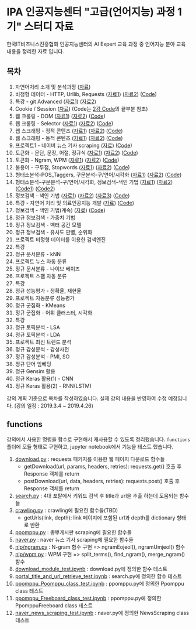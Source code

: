 # IPA 인공지능센터 "고급(언어지능) 과정 1기" 스터디 자료

한국IT비즈니스진흥협회 인공지능센터의 AI Expert 교육 과정 중 언어지능 분야 교육 내용을 정리한 자료 입니다.

## 목차

1. 자연어처리 소개 및 분석과정 ([자료](./documents/01\.NLP%20-%20자연어처리%20소개%20및%20분석과정.pdf))
1. 비정형 데이터 - HTTP, Urllib, Requests ([자료1](./documents/02\.HTTP%20-%20비정형%20데이터%20-%20HTTP_Urllib_Requests.pdf)) ([자료2](./documents/02.20190305(인공지능%20고급반).html)) ([Code](lecture02-HTTP.ipynb))
1. 특강 - git Advanced ([자료1](./documents/03\.오픈소스개발방식_QA통합_git_advanced.pdf)) ([자료2](./documents/03\.Git-training-v3.pdf))
1. Cookie / Session ([자료](./documents/04\.20190307(인공지능%20고급반)%20-%20cookie_session.html)) (Code는 [2강 Code](lecture02-HTTP.ipynb)의 끝부분 참조)
1. 웹 크롤링 - DOM ([자료1](./documents/05\.웹%20크롤링%20-%20DOM.pdf)) ([자료2](./documents/05.20190308(인공지능%20고급반).html)) ([Code](lecture05-DOM.ipynb))
1. 웹 크롤링 - Selector ([자료1](./documents/06.Crawling.pdf)) ([자료2](./documents/06.20190311(인공지능%20고급반).html)) ([Code](lecture06-CSS_Selector_crawling.ipynb))
1. 웹 스크래핑 - 정적 콘텐츠 ([자료1](./documents/07.Scraping.pdf)) ([자료2](./documents/07.20190312(인공지능%20고급반).html)) ([Code](lecture07-scraping.ipynb))
1. 웹 스크래핑 - 동적 콘텐츠 ([자료1](./documents/08.DHTML.pdf)) ([자료2](./documents/08.20190313(인공지능%20고급반).html)) ([Code](lecture08-scraping-DHTML.ipynb))
1. 프로젝트1 - 네이버 뉴스 기사 scraping ([자료](./documents/09.20190314(인공지능%20고급반).html)) ([Code](lecture09-project1-naver_news_scraping.ipynb))
1. 토큰화 - 문단, 문장, 어절, 정규식 ([자료1](./documents/10.Preprocessing1-토큰화-문장_어절.pdf)) ([자료2](./documents/10.20190315(인공지능%20고급반).html)) ([Code](lecture10-NLP개요_KoNLPy_NLTK.ipynb))
1. 토큰화 - Ngram, WPM ([자료1](./documents/11.Preprocessing2-Ngram_WPM.pdf)) ([자료2](./documents/11.20190318(인공지능%20고급반).html)) ([Code](lecture11-NLTK_Text-Ngram-WPM-EmpiricalLaw.ipynb))
1. 불용어 - 구두점, Stopwords ([자료1](./documents/12.Normalization-불용어-Punctuation_stopwords.pdf)) ([자료2](./documents/12.20190319(인공지능%20고급반).html)) ([Code](lecture12-Text_Normalization.ipynb))
1. 형태소분석-POS_Taggers, 구문분석-구/연어/시각화 ([자료1](./documents/13.POS-Parse_Tree.pdf)) ([자료2](./documents/13.20190320(인공지능%20고급반).html)) ([Code](lecture13-형태소분석_POS_Taggers-구문분석_구_연어_시각화.ipynb))
1. 형태소분석-구문분석-구/연어/시각화, 정보검색-색인 기법 ([자료1](./documents/14.20190321(인공지능%20고급반).html)) ([자료2](./documents/14.Introduction_to_Information_Retrieval.pdf)) ([Code1](lecture14-1-parser_wordcloud.ipynb)) ([Code2](lecture14-2-정보검색_색인기법.ipynb))
1. 정보검색 - 색인 기법 ([자료1](./documents/15-1.Search_Engine_Architecture.pdf)) ([자료2](./documents/15-2.Crawler_and_Text_Analysis.pdf)) ([자료3](./documents/15.20190322(인공지능%20고급반).html)) ([Code](lecture15-정보검색_색인기법(계속).ipynb))
1. 특강 - 자연어 처리 및 의료인공지능 개발 ([자료](./documents/16.특강-자연어_처리_및_의료인공지능_개발.pdf)) ([Code](lecture16-특강-자연어_처리_및_의료인공지능_개발.ipynb))
1. 정보검색 - 색인 기법(계속) ([자료](./documents/17.Inverted_Index.pdf)) ([Code](lecture17-정보검색_색인기법(계속).ipynb))
1. 정규 정보검색 - 가중치 기법
1. 정규 정보검색 - 벡터 공간 모델
1. 정규 정보검색 - 유사도 판별, 순위화
1. 프로젝트 비정형 데이터를 이용한 검색엔진
1. 특강
1. 정규 문서분류 - kNN
1. 프로젝트 뉴스 자동 분류
1. 정규 문서분류 - 나이브 베이즈
1. 프로젝트 스팸 자동 분류
1. 특강
1. 정규 성능평가 - 정확율, 재현율
1. 프로젝트 자동분류 성능평가
1. 정규 군집화 - KMeans
1. 정규 군집화 - 어휘 클러스터, 시각화
1. 특강
1. 정규 토픽분석 - LSA
1. 정규 토픽분석 - LDA
1. 프로젝트 최신 트렌드 분석
1. 정규 감성분석 - 감성사전
1. 정규 감성분석 - PMI, SO
1. 정규 단어 임베딩
1. 정규 Gensim 활용
1. 정규 Keras 활용(1) - CNN
1. 정규 Keras 활용(2) - RNN(LSTM)

강의 계획 기준으로 목차를 작성하였습니다. 실제 강의 내용을 반영하여 수정 예정입니다.
(강의 일정 : 2019.3.4 ~ 2019.4.26)

## functions

강의에서 사용한 명령을 함수로 구현해서 재사용할 수 있도록 정리했습니다.
`functions` 폴더에 모듈 형태로 구현하고,
jupyter notebook에서 기능을 테스트 했습니다.

1. [download.py](./functions/download.py) : requests 패키지를 이용한 웹 페이지 다운로드 함수들
    - getDownload(url, params, headers, retries): requests.get() 호출 후 Response 객체를 return
    - postDownload(url, data, headers, retries): requests.post() 호출 후 Response 객체를 return
1. [search.py](./functions/search.py) : 4대 포탈에서 키워드 검색 후 title과 url을 추출 하는데 도움되는 함수들
1. [crawling.py](./functions/crawling.py) : crawling에 필요한 함수들(TBD)
    - getUrls(link, depth): link 페이지에 포함된 url과 depth를 dictionary 형태로 반환
1. [ppomppu.py](./functions/ppomppu.py) : 뽐뿌게시판 scraping에 필요한 함수들
1. [naver.py](./functions/naver.py) : naver 뉴스 기사 scraping에 필요한 함수들
1. [nlp/ngram.py](./functions/nlp/ngram.py) : N-gram 함수 구현 => ngramEojeol(), ngramUmjeol() 함수
1. [nlp/wpm.py](./functions/nlp/wpm.py) : WPM 구현 => split_terms(), find_ngram(), merge_ngram() 함수
1. [download_module_test.ipynb](download_module_test.ipynb) : download.py에 정의한 함수 테스트
1. [portal_title_and_url_retrieve_test.ipynb](download_module_test.ipynb) : search.py에 정의한 함수 테스트
1. [ppomppu_Poomppu_class_test.ipynb](ppomppu_Poomppu_class_test.ipynb) : ppomppu.py에 정의한 Ppomppu class 테스트
1. [ppomppu_Freeboard_class_test.ipynb](ppomppu_Freeboard_class_test.ipynb) : ppomppu.py에 정의한 PpomppuFreeboard class 테스트
1. [naver_news_scraping_test.ipynb](naver_news_scraping_test.ipynb) : naver.py에 정의한 NewsScraping class 테스트

